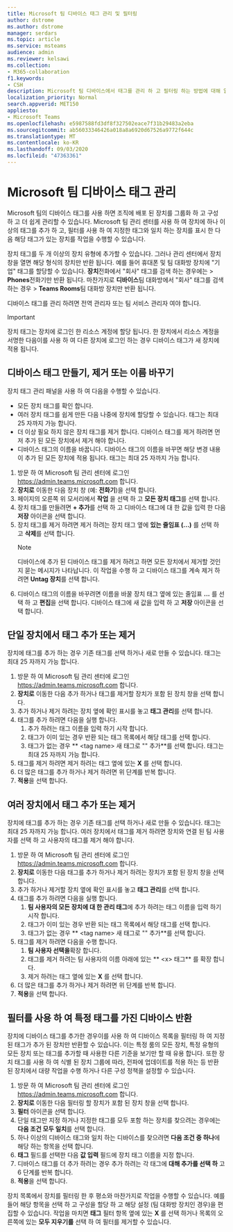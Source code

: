 ```yaml
---
title: Microsoft 팀 디바이스 태그 관리 및 필터링
author: dstrome
ms.author: dstrome
manager: serdars
ms.topic: article
ms.service: msteams
audience: admin
ms.reviewer: kelsawi
ms.collection:
- M365-collaboration
f1.keywords:
- CSH
description: Microsoft 팀 디바이스에서 태그를 관리 하 고 필터링 하는 방법에 대해 알아봅니다.
localization_priority: Normal
search.appverid: MET150
appliesto:
- Microsoft Teams
ms.openlocfilehash: e5987588fd3df8f327502eace7f31b29483a2eba
ms.sourcegitcommit: ab56033346426a018a8a6920d67526a9772f644c
ms.translationtype: MT
ms.contentlocale: ko-KR
ms.lasthandoff: 09/03/2020
ms.locfileid: "47363361"
---
```

# <a name="manage-microsoft-teams-device-tags"></a>Microsoft 팀 디바이스 태그 관리

Microsoft 팀의 디바이스 태그를 사용 하면 조직에 배포 된 장치를 그룹화 하 고 구성 하 고 더 쉽게 관리할 수 있습니다. Microsoft 팀 관리 센터를 사용 하 여 장치에 하나 이상의 태그를 추가 하 고, 필터를 사용 하 여 지정한 태그와 일치 하는 장치를 표시 한 다음 해당 태그가 있는 장치를 작업을 수행할 수 있습니다.

장치 태그를 두 개 이상의 장치 유형에 추가할 수 있습니다. 그러나 관리 센터에서 장치 창을 열면 해당 형식의 장치만 반환 됩니다. 예를 들어 휴대폰 및 팀 대화방 장치에 "기업" 태그를 할당할 수 있습니다. **장치**전화에서 "회사" 태그를 검색 하는 경우에는  >  **Phones**전화기만 반환 됩니다. 마찬가지로 **디바이스**팀 대화방에서 "회사" 태그를 검색 하는 경우  >  **Teams Rooms**팀 대화방 장치만 반환 됩니다.

디바이스 태그를 관리 하려면 전역 관리자 또는 팀 서비스 관리자 여야 합니다.

> [!IMPORTANT]
> 장치 태그는 장치에 로그인 한 리소스 계정에 할당 됩니다. 한 장치에서 리소스 계정을 서명한 다음이를 사용 하 여 다른 장치에 로그인 하는 경우 디바이스 태그가 새 장치에 적용 됩니다.

## <a name="create-remove-or-rename-device-tags"></a>디바이스 태그 만들기, 제거 또는 이름 바꾸기

장치 태그 관리 패널을 사용 하 여 다음을 수행할 수 있습니다.

- 모든 장치 태그를 확인 합니다.
- 여러 장치 태그를 쉽게 만든 다음 나중에 장치에 할당할 수 있습니다. 태그는 최대 25 자까지 가능 합니다.
- 더 이상 필요 하지 않은 장치 태그를 제거 합니다. 디바이스 태그를 제거 하려면 먼저 추가 된 모든 장치에서 제거 해야 합니다.
- 디바이스 태그의 이름을 바꿉니다. 디바이스 태그의 이름을 바꾸면 해당 변경 내용이 추가 된 모든 장치에 적용 됩니다. 태그는 최대 25 자까지 가능 합니다.

1. 방문 하 여 Microsoft 팀 관리 센터에 로그인 https://admin.teams.microsoft.com 합니다.
2. **장치로** 이동한 다음 장치 창 (예: **전화기**)을 선택 합니다.
3. 페이지의 오른쪽 위 모서리에서 **작업** 을 선택 하 고 **모든 장치 태그**를 선택 합니다.
4. 장치 태그를 만들려면 **+ 추가**를 선택 하 고 디바이스 태그에 대 한 값을 입력 한 다음 **저장** 아이콘을 선택 합니다.
5. 장치 태그를 제거 하려면 제거 하려는 장치 태그 옆에 **있는 줄임표 (...)** 를 선택 하 고 **삭제**를 선택 합니다.
    > [!NOTE]
    > 디바이스에 추가 된 디바이스 태그를 제거 하려고 하면 모든 장치에서 제거할 것인지 묻는 메시지가 나타납니다. 이 작업을 수행 하 고 디바이스 태그를 계속 제거 하려면 **Untag 장치**를 선택 합니다.
6. 디바이스 태그의 이름을 바꾸려면 이름을 바꿀 장치 태그 옆에 있는 줄임표 **...** 를 선택 하 고 **편집**을 선택 합니다. 디바이스 태그에 새 값을 입력 하 고 **저장** 아이콘을 선택 합니다.

## <a name="add-or-remove-tags-on-a-single-device"></a>단일 장치에서 태그 추가 또는 제거

장치에 태그를 추가 하는 경우 기존 태그를 선택 하거나 새로 만들 수 있습니다. 태그는 최대 25 자까지 가능 합니다.

1. 방문 하 여 Microsoft 팀 관리 센터에 로그인 https://admin.teams.microsoft.com 합니다.
2. **장치로** 이동한 다음 추가 하거나 태그를 제거할 장치가 포함 된 장치 창을 선택 합니다.
3. 추가 하거나 제거 하려는 장치 옆에 확인 표시를 놓고 **태그 관리**를 선택 합니다.
4. 태그를 추가 하려면 다음을 실행 합니다.
    1. 추가 하려는 태그 이름을 입력 하기 시작 합니다.
    2. 태그가 이미 있는 경우 반환 되는 태그 목록에서 해당 태그를 선택 합니다.
    3. 태그가 없는 경우 ** \<tag name> 새 태그로 "" 추가**를 선택 합니다. 태그는 최대 25 자까지 가능 합니다.
5. 태그를 제거 하려면 제거 하려는 태그 옆에 있는 **X** 를 선택 합니다.
6. 더 많은 태그를 추가 하거나 제거 하려면 위 단계를 반복 합니다.
7. **적용**을 선택 합니다.

## <a name="add-or-remove-tags-on-multiple-devices"></a>여러 장치에서 태그 추가 또는 제거

장치에 태그를 추가 하는 경우 기존 태그를 선택 하거나 새로 만들 수 있습니다. 태그는 최대 25 자까지 가능 합니다. 여러 장치에서 태그를 제거 하려면 장치와 연결 된 팀 사용자를 선택 하 고 사용자의 태그를 제거 해야 합니다.

1. 방문 하 여 Microsoft 팀 관리 센터에 로그인 https://admin.teams.microsoft.com 합니다.
2. **장치로** 이동한 다음 태그를 추가 하거나 제거 하려는 장치가 포함 된 장치 창을 선택 합니다.
3. 추가 하거나 제거할 장치 옆에 확인 표시를 놓고 **태그 관리**를 선택 합니다.
4. 태그를 추가 하려면 다음을 실행 합니다.
    1. **팀 사용자의 모든 장치에 대 한 관리 태그**에 추가 하려는 태그 이름을 입력 하기 시작 합니다.
    2. 태그가 이미 있는 경우 반환 되는 태그 목록에서 해당 태그를 선택 합니다.
    3. 태그가 없는 경우 ** \<tag name> 새 태그로 "" 추가**를 선택 합니다.
5. 태그를 제거 하려면 다음을 수행 합니다.
    1. **팀 사용자 선택을**확장 합니다.
    2. 태그를 제거 하려는 팀 사용자의 이름 아래에 있는 ** \<x> 태그** 를 확장 합니다.
    3. 제거 하려는 태그 옆에 있는 **X** 를 선택 합니다.
6. 더 많은 태그를 추가 하거나 제거 하려면 위 단계를 반복 합니다.
7. **적용**을 선택 합니다.

## <a name="use-filters-to-return-devices-with-a-specific-tag"></a>필터를 사용 하 여 특정 태그를 가진 디바이스 반환

장치에 디바이스 태그를 추가한 경우이를 사용 하 여 디바이스 목록을 필터링 하 여 지정 된 태그가 추가 된 장치만 반환할 수 있습니다. 이는 특정 룸의 모든 장치, 특정 유형의 모든 장치 또는 태그를 추가할 때 사용한 다른 기준을 보기만 할 때 유용 합니다. 또한 장치 태그를 사용 하 여 식별 된 장치 그룹에 따라, 전파에 업데이트를 적용 하는 등 반환 된 장치에서 대량 작업을 수행 하거나 다른 구성 정책을 설정할 수 있습니다.

1. 방문 하 여 Microsoft 팀 관리 센터에 로그인 https://admin.teams.microsoft.com 합니다.
2. **장치로** 이동한 다음 필터링 할 장치가 포함 된 장치 창을 선택 합니다.
3. **필터** 아이콘을 선택 합니다.
4. 단일 태그만 지정 하거나 지정한 태그를 모두 포함 하는 장치를 찾으려는 경우에는 **다음 조건 모두 일치**를 선택 합니다.
5. 하나 이상의 디바이스 태그와 일치 하는 디바이스를 찾으려면 **다음 조건 중 하나**에 해당 하는 항목을 선택 합니다.
6. **태그** 필드를 선택한 다음 **값 입력** 필드에 장치 태그 이름을 지정 합니다.
7. 디바이스 태그를 더 추가 하려는 경우 추가 하려는 각 태그에 **대해 추가를 선택 하** 고 6 단계를 반복 합니다.
8. **적용**을 선택 합니다.

장치 목록에서 장치를 필터링 한 후 평소와 마찬가지로 작업을 수행할 수 있습니다. 예를 들어 해당 항목을 선택 하 고 구성을 할당 하 고 해당 설정 (팀 대화방 장치인 경우)을 편집할 수 있습니다. 작업을 마치면 **태그** 필터 항목 옆에 있는 **X** 를 선택 하거나 목록의 오른쪽에 있는 **모두 지우기를** 선택 하 여 필터를 제거할 수 있습니다.
